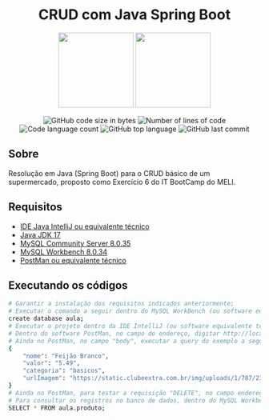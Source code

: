 <div align="center">
    <h1>CRUD com Java Spring Boot</h1>
    <img width=150 src='https://vlb.de/assets/downloads/logo-mercadolivre-site.png'>
    <img width=150 src='https://teamcubation.com/media/logo-og-full.png'>
</div>

<p align="center">
	<img alt="GitHub code size in bytes" src="https://img.shields.io/github/languages/code-size/flaviogomesbr/beecrowd-urijudge?color=blueviolet" />
	<img alt="Number of lines of code" src="https://img.shields.io/tokei/lines/github/flaviogomesbr/beecrowd-urijudge?color=blueviolet" />
	<img alt="Code language count" src="https://img.shields.io/github/languages/count/flaviogomesbr/beecrowd-urijudge?color=blue" />
	<img alt="GitHub top language" src="https://img.shields.io/github/languages/top/flaviogomesbr/beecrowd-urijudge?color=blue" />
	<img alt="GitHub last commit" src="https://img.shields.io/github/last-commit/flaviogomesbr/beecrowd-urijudge?color=brightgreen" />
</p>


## Sobre

Resolução em Java (Spring Boot) para o CRUD básico de um supermercado, proposto como Exercício 6 do IT BootCamp do MELI.


## Requisitos
- [IDE Java IntelliJ ou equivalente técnico](https://www.jetbrains.com/pt-br/idea/) <br>
- [Java JDK 17](https://www.oracle.com/br/java/technologies/downloads/#java17) <br>
- [MySQL Community Server 8.0.35](https://dev.mysql.com/downloads/mysql/) <br>
- [MySQL Workbench 8.0.34](https://dev.mysql.com/downloads/workbench/) <br>
- [PostMan ou equivalente técnico](https://www.postman.com/downloads/) <br>

## Executando os códigos

```bash
# Garantir a instalação dos requisitos indicados anteriormente;
# Executar o comando a seguir dentro do MySQL WorkBench (ou software equivalente técnico):
create database aula;
# Executar o projeto dentro da IDE IntelliJ (ou software equivalente técnico)
# Dentro do software PostMan, no campo do endereço, digitar http://localhost:8080/produto
# Ainda no PostMan, no campo "body", executar a query do exemplo a seguir para gerar o primeiro registro (POST):
{
    "nome": "Feijão Branco",
    "valor": "5.49",
    "categoria": "basicos",
    "urlImagem": "https://static.clubeextra.com.br/img/uploads/1/787/23935787.png"
}
# Ainda no PostMan, para testar a requisição "DELETE", no campo endereço, digitar o id a ser deletado no final. Exemplo que apagará o 2° registro: http://localhost:8080/produto/2
# Para consultar os registros no banco de dados, dentro do MySQL Workbench, digitar o seguinte comando :
SELECT * FROM aula.produto;
```